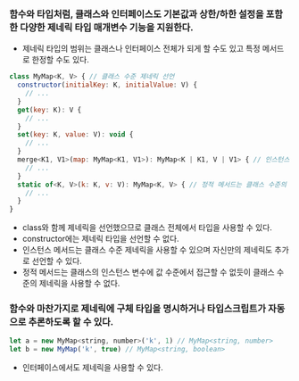 ### 함수와 타입처럼, 클래스와 인터페이스도 기본값과 상한/하한 설정을 포함한 다양한 제네릭 타입 매개변수 기능을 지원한다.

- 제네릭 타입의 범위는 클래스나 인터페이스 전체가 되게 할 수도 있고 특정 메서드로 한정할 수도 있다.

```javascript
class MyMap<K, V> { // 클래스 수준 제네릭 선언
  constructor(initialKey: K, initialValue: V) {
    // ...
  }
  get(key: K): V {
    // ...
  }
  set(key: K, value: V): void {
    // ...
  }
  merge<K1, V1>(map: MyMap<K1, V1>): MyMap<K | K1, V | V1> { // 인스턴스 메서드는 클래스 수준의 제네릭에 더해, 자신만의 제네릭을 추가 선언 가능
    // ...
  }
  static of<K, V>(k: K, v: V): MyMap<K, V> { // 정적 메서드는 클래스 수준의 제네릭을 사용할 수 없음. 그래서 자신만의 제네릭 직접 선언했음
    // ...
  }
}
```

- class와 함께 제네릭을 선언했으므로 클래스 전체에서 타입을 사용할 수 있다.
- constructor에는 제네릭 타입을 선언할 수 없다.
- 인스턴스 메서드는 클래스 수준 제네릭을 사용할 수 있으며 자신만의 제네릭도 추가로 선언할 수 있다.
- 정적 메서드는 클래스의 인스턴스 변수에 값 수준에서 접근할 수 없듯이 클래스 수준의 제네릭을 사용할 수 없다.

### 함수와 마찬가지로 제네릭에 구체 타입을 명시하거나 타입스크립트가 자동으로 추론하도록 할 수 있다.

```javascript
let a = new MyMap<string, number>('k', 1) // MyMap<string, number>
let b = new MyMap('k', true) // MyMap<string, boolean>
```

- 인터페이스에서도 제네릭을 사용할 수 있다.
